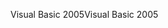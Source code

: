 <span data-ttu-id="fd226-101">Visual Basic 2005</span><span class="sxs-lookup"><span data-stu-id="fd226-101">Visual Basic 2005</span></span>